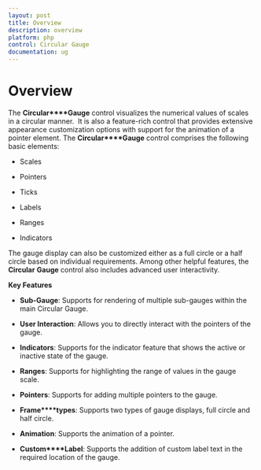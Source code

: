 ```yaml
---
layout: post
title: Overview
description: overview
platform: php
control: Circular Gauge
documentation: ug
---
```


# Overview

The **Circular****Gauge** control visualizes the numerical values of scales in a circular manner.  It is also a feature-rich control that provides extensive appearance customization options with support for the animation of a pointer element. The **Circular****Gauge** control comprises the following basic elements:

* Scales

* Pointers

* Ticks

* Labels

* Ranges

* Indicators


The gauge display can also be customized either as a full circle or a half circle based on individual requirements. Among other helpful features, the **Circular** **Gauge** control also includes advanced user interactivity.

**Key Features**

* **Sub-Gauge**: Supports for rendering of multiple sub-gauges within the main Circular Gauge.

* **User Interaction**: Allows you to directly interact with the pointers of the gauge.

* **Indicators**: Supports for the indicator feature that shows the active or inactive state of the gauge.

* **Ranges**: Supports for highlighting the range of values in the gauge scale.

* **Pointers**: Supports for adding multiple pointers to the gauge.

* **Frame****types**: Supports two types of gauge displays, full circle and half circle.

* **Animation**: Supports the animation of a pointer.

* **Custom****Label**: Supports the addition of custom label text in the required location of the gauge.



